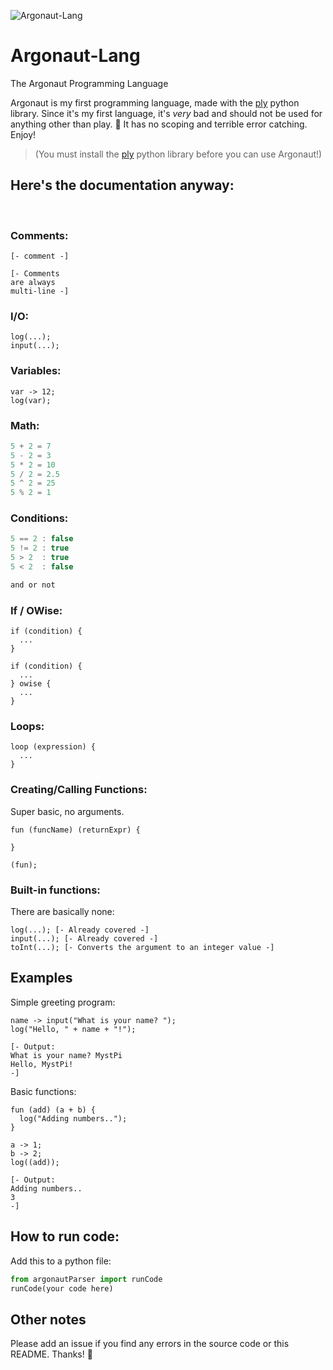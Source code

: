 ![Argonaut-Lang](https://user-images.githubusercontent.com/86574651/123707032-17430080-d837-11eb-99e0-355b9557a73a.png)
# Argonaut-Lang
The Argonaut Programming Language


Argonaut is my first programming language, made with the [ply](https://github.com/dabeaz/ply) python library. Since it's my first language, it's *very* bad and should not be used for anything other than play. 🤣 It has no scoping and terrible error catching. Enjoy!

>(You must install the [ply](https://github.com/dabeaz/ply) python library before you can use Argonaut!)

## Here's the documentation anyway:
<br>

### Comments:
```
[- comment -]

[- Comments
are always
multi-line -]
```
### I/O:
```
log(...);
input(...);
```
### Variables:
```
var -> 12;
log(var);
```
### Math:
```js
5 + 2 = 7
5 - 2 = 3
5 * 2 = 10
5 / 2 = 2.5
5 ^ 2 = 25
5 % 2 = 1
```
### Conditions:
```js
5 == 2 : false
5 != 2 : true
5 > 2  : true
5 < 2  : false

and or not
```
### If / OWise:
```
if (condition) {
  ...
}
	
if (condition) {
  ...
} owise {
  ...
}
```
### Loops:
```
loop (expression) {
  ...
}
```
### Creating/Calling Functions:
Super basic, no arguments.
```
fun (funcName) (returnExpr) {
  
}

(fun);
```
### Built-in functions:
There are basically none:
```
log(...); [- Already covered -]
input(...); [- Already covered -]
toInt(...); [- Converts the argument to an integer value -]
```

## Examples

Simple greeting program:
```
name -> input("What is your name? ");
log("Hello, " + name + "!");

[- Output:
What is your name? MystPi
Hello, MystPi!
-]
```

Basic functions:
```
fun (add) (a + b) {
  log("Adding numbers..");
}

a -> 1;
b -> 2;
log((add));

[- Output:
Adding numbers..
3
-]
```

## How to run code:
Add this to a python file:
```python
from argonautParser import runCode
runCode(your code here)
```

## Other notes
Please add an issue if you find any errors in the source code or this README. Thanks! 🙏
